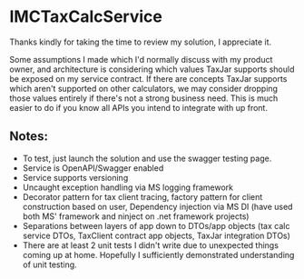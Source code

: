 # IMCTaxCalcService

Thanks kindly for taking the time to review my solution, I appreciate it.

Some assumptions I made which I'd normally discuss with my product owner, and architecture is considering which values TaxJar supports should be exposed on my service contract.  If there are concepts TaxJar supports which aren't supported on other calculators, we may consider dropping those values entirely if there's not a strong business need.  This is much easier to do if you know all APIs you intend to integrate with up front.

## Notes:
* To test, just launch the solution and use the swagger testing page.
* Service is OpenAPI/Swagger enabled
* Service supports versioning
* Uncaught exception handling via MS logging framework
* Decorator pattern for tax client tracing, factory pattern for client construction based on user, Dependency injection via MS DI (have used both MS' framework and ninject on .net framework projects)
* Separations between layers of app down to DTOs/app objects (tax calc service DTOs, TaxClient contract app objects, TaxJar integration DTOs)
* There are at least 2 unit tests I didn't write due to unexpected things coming up at home. Hopefully I sufficiently demonstrated understanding of unit testing.
